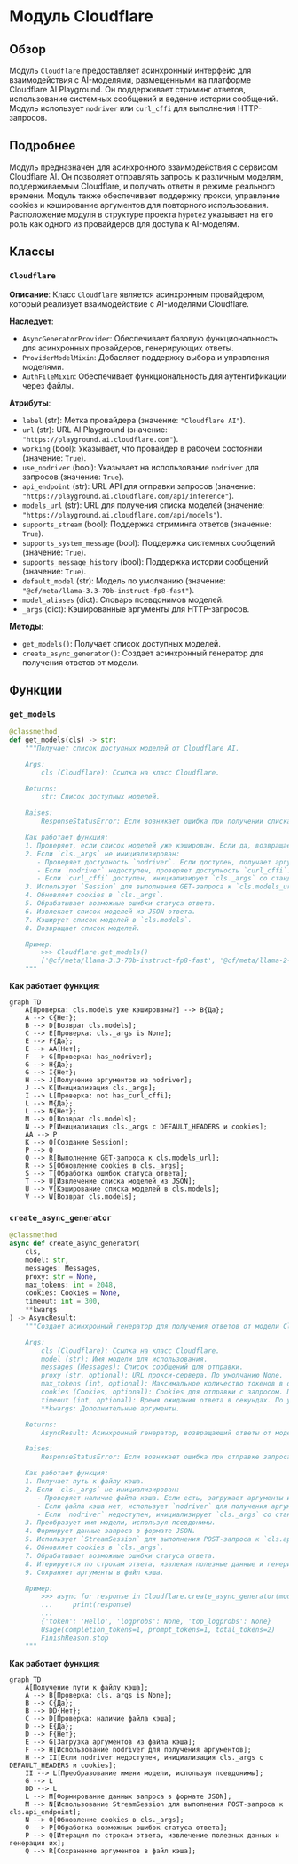 # Модуль Cloudflare

## Обзор

Модуль `Cloudflare` предоставляет асинхронный интерфейс для взаимодействия с AI-моделями, размещенными на платформе Cloudflare AI Playground. Он поддерживает стриминг ответов, использование системных сообщений и ведение истории сообщений. Модуль использует `nodriver` или `curl_cffi` для выполнения HTTP-запросов.

## Подробнее

Модуль предназначен для асинхронного взаимодействия с сервисом Cloudflare AI. Он позволяет отправлять запросы к различным моделям, поддерживаемым Cloudflare, и получать ответы в режиме реального времени. Модуль также обеспечивает поддержку прокси, управление cookies и кэширование аргументов для повторного использования. Расположение модуля в структуре проекта `hypotez` указывает на его роль как одного из провайдеров для доступа к AI-моделям.

## Классы

### `Cloudflare`

**Описание**: Класс `Cloudflare` является асинхронным провайдером, который реализует взаимодействие с AI-моделями Cloudflare.

**Наследует**:
- `AsyncGeneratorProvider`: Обеспечивает базовую функциональность для асинхронных провайдеров, генерирующих ответы.
- `ProviderModelMixin`: Добавляет поддержку выбора и управления моделями.
- `AuthFileMixin`: Обеспечивает функциональность для аутентификации через файлы.

**Атрибуты**:
- `label` (str): Метка провайдера (значение: `"Cloudflare AI"`).
- `url` (str): URL AI Playground (значение: `"https://playground.ai.cloudflare.com"`).
- `working` (bool): Указывает, что провайдер в рабочем состоянии (значение: `True`).
- `use_nodriver` (bool): Указывает на использование `nodriver` для запросов (значение: `True`).
- `api_endpoint` (str): URL API для отправки запросов (значение: `"https://playground.ai.cloudflare.com/api/inference"`).
- `models_url` (str): URL для получения списка моделей (значение: `"https://playground.ai.cloudflare.com/api/models"`).
- `supports_stream` (bool): Поддержка стриминга ответов (значение: `True`).
- `supports_system_message` (bool): Поддержка системных сообщений (значение: `True`).
- `supports_message_history` (bool): Поддержка истории сообщений (значение: `True`).
- `default_model` (str): Модель по умолчанию (значение: `"@cf/meta/llama-3.3-70b-instruct-fp8-fast"`).
- `model_aliases` (dict): Словарь псевдонимов моделей.
- `_args` (dict): Кэшированные аргументы для HTTP-запросов.

**Методы**:
- `get_models()`: Получает список доступных моделей.
- `create_async_generator()`: Создает асинхронный генератор для получения ответов от модели.

## Функции

### `get_models`

```python
@classmethod
def get_models(cls) -> str:
    """Получает список доступных моделей от Cloudflare AI.

    Args:
        cls (Cloudflare): Ссылка на класс Cloudflare.

    Returns:
        str: Список доступных моделей.

    Raises:
        ResponseStatusError: Если возникает ошибка при получении списка моделей.

    Как работает функция:
    1. Проверяет, если список моделей уже кэширован. Если да, возвращает кэшированный список.
    2. Если `cls._args` не инициализирован:
       - Проверяет доступность `nodriver`. Если доступен, получает аргументы из `nodriver`.
       - Если `nodriver` недоступен, проверяет доступность `curl_cffi`. Если недоступен, возвращает кэшированный список.
       - Если `curl_cffi` доступен, инициализирует `cls._args` со стандартными заголовками и пустыми cookies.
    3. Использует `Session` для выполнения GET-запроса к `cls.models_url`.
    4. Обновляет cookies в `cls._args`.
    5. Обрабатывает возможные ошибки статуса ответа.
    6. Извлекает список моделей из JSON-ответа.
    7. Кэширует список моделей в `cls.models`.
    8. Возвращает список моделей.

    Пример:
        >>> Cloudflare.get_models()
        ['@cf/meta/llama-3.3-70b-instruct-fp8-fast', '@cf/meta/llama-2-7b-chat-fp16', ...]
    """
```

**Как работает функция**:

```mermaid
graph TD
    A[Проверка: cls.models уже кэшированы?] --> B{Да};
    A --> C{Нет};
    B --> D[Возврат cls.models];
    C --> E[Проверка: cls._args is None];
    E --> F{Да};
    E --> AA[Нет];
    F --> G[Проверка: has_nodriver];
    G --> H{Да};
    G --> I{Нет};
    H --> J[Получение аргументов из nodriver];
    J --> K[Инициализация cls._args];
    I --> L[Проверка: not has_curl_cffi];
    L --> M{Да};
    L --> N{Нет};
    M --> O[Возврат cls.models];
    N --> P[Инициализация cls._args с DEFAULT_HEADERS и cookies];
    AA --> P
    K --> Q[Создание Session];
    P --> Q
    Q --> R[Выполнение GET-запроса к cls.models_url];
    R --> S[Обновление cookies в cls._args];
    S --> T[Обработка ошибок статуса ответа];
    T --> U[Извлечение списка моделей из JSON];
    U --> V[Кэширование списка моделей в cls.models];
    V --> W[Возврат cls.models];
```

### `create_async_generator`

```python
@classmethod
async def create_async_generator(
    cls,
    model: str,
    messages: Messages,
    proxy: str = None,
    max_tokens: int = 2048,
    cookies: Cookies = None,
    timeout: int = 300,
    **kwargs
) -> AsyncResult:
    """Создает асинхронный генератор для получения ответов от модели Cloudflare AI.

    Args:
        cls (Cloudflare): Ссылка на класс Cloudflare.
        model (str): Имя модели для использования.
        messages (Messages): Список сообщений для отправки.
        proxy (str, optional): URL прокси-сервера. По умолчанию None.
        max_tokens (int, optional): Максимальное количество токенов в ответе. По умолчанию 2048.
        cookies (Cookies, optional): Cookies для отправки с запросом. По умолчанию None.
        timeout (int, optional): Время ожидания ответа в секундах. По умолчанию 300.
        **kwargs: Дополнительные аргументы.

    Returns:
        AsyncResult: Асинхронный генератор, возвращающий ответы от модели.

    Raises:
        ResponseStatusError: Если возникает ошибка при отправке запроса.

    Как работает функция:
    1. Получает путь к файлу кэша.
    2. Если `cls._args` не инициализирован:
       - Проверяет наличие файла кэша. Если есть, загружает аргументы из файла.
       - Если файла кэша нет, использует `nodriver` для получения аргументов.
       - Если `nodriver` недоступен, инициализирует `cls._args` со стандартными заголовками и пустыми cookies.
    3. Преобразует имя модели, используя псевдонимы.
    4. Формирует данные запроса в формате JSON.
    5. Использует `StreamSession` для выполнения POST-запроса к `cls.api_endpoint`.
    6. Обновляет cookies в `cls._args`.
    7. Обрабатывает возможные ошибки статуса ответа.
    8. Итерируется по строкам ответа, извлекая полезные данные и генерируя их.
    9. Сохраняет аргументы в файл кэша.

    Пример:
        >>> async for response in Cloudflare.create_async_generator(model='@cf/meta/llama-3.3-70b-instruct-fp8-fast', messages=[{'role': 'user', 'content': 'Hello'}]):
        ...     print(response)
        ...
        {'token': 'Hello', 'logprobs': None, 'top_logprobs': None}
        Usage(completion_tokens=1, prompt_tokens=1, total_tokens=2)
        FinishReason.stop
    """
```

**Как работает функция**:

```mermaid
graph TD
    A[Получение пути к файлу кэша];
    A --> B[Проверка: cls._args is None];
    B --> C{Да};
    B --> DD{Нет};
    C --> D[Проверка: наличие файла кэша];
    D --> E{Да};
    D --> F{Нет};
    E --> G[Загрузка аргументов из файла кэша];
    F --> H[Использование nodriver для получения аргументов];
    H --> II[Если nodriver недоступен, инициализация cls._args с DEFAULT_HEADERS и cookies];
    II --> L[Преобразование имени модели, используя псевдонимы];
    G --> L
    DD --> L
    L --> M[Формирование данных запроса в формате JSON];
    M --> N[Использование StreamSession для выполнения POST-запроса к cls.api_endpoint];
    N --> O[Обновление cookies в cls._args];
    O --> P[Обработка возможных ошибок статуса ответа];
    P --> Q[Итерация по строкам ответа, извлечение полезных данных и генерация их];
    Q --> R[Сохранение аргументов в файл кэша];